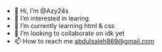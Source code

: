 - 👋 Hi, I’m @Azy24s
- 👀 I’m interested in learing 
- 🌱 I’m currently learning html & css
- 💞️ I’m looking to collaborate on idk yet
- 📫 How to reach me abdulsaleh869@gmail.com

<!---
Azy24s/Azy24s is a ✨ special ✨ repository because its `README.md` (this file) appears on your GitHub profile.
You can click the Preview link to take a look at your changes.
--->
